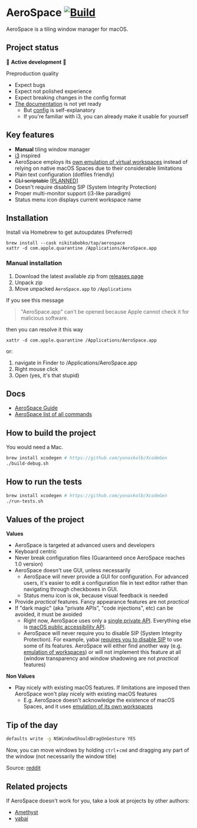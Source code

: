 # AeroSpace [![Build](https://github.com/nikitabobko/AeroSpace/actions/workflows/build.yml/badge.svg?branch=main)](https://github.com/nikitabobko/AeroSpace/actions/workflows/build.yml)

AeroSpace is a tiling window manager for macOS.

## Project status

🚧 **Active development** 🚧

Preproduction quality
- Expect bugs
- Expect not polished experience
- Expect breaking changes in the config format
- [The documentation](./docs/guide.md) is not yet ready
  - But [config](./config-examples/default-config.toml) is self-explanatory
  - If you're familiar with i3, you can already make it usable for yourself

## Key features

- **Manual** tiling window manager
- [i3](https://i3wm.org/) inspired
- AeroSpace employs its [own emulation of virtual workspaces](./docs/guide.md#emulation-of-virtual-workspaces) instead of relying
  on native macOS Spaces due to
  their considerable limitations
- Plain text configuration (dotfiles friendly)
- ~~CLI scriptable~~ [[PLANNED]](https://github.com/nikitabobko/AeroSpace/issues/3)
- Doesn't require disabling SIP (System Integrity Protection)
- Proper multi-monitor support (i3-like paradigm)
- Status menu icon displays current workspace name

## Installation

Install via Homebrew to get autoupdates (Preferred)
```
brew install --cask nikitabobko/tap/aerospace
xattr -d com.apple.quarantine /Applications/AeroSpace.app
```

### Manual installation

1. Download the latest available zip from [releases page](https://github.com/nikitabobko/AeroSpace/releases)
2. Unpack zip
3. Move unpacked `AeroSpace.app` to `/Applications`

If you see this message

> "AeroSpace.app" can't be opened because Apple cannot check it for malicious software.

then you can resolve it this way
```
xattr -d com.apple.quarantine /Applications/AeroSpace.app
```

or:
1. navigate in Finder to /Applications/AeroSpace.app
2. Right mouse click
3. Open (yes, it's that stupid)

## Docs

- [AeroSpace Guide](./docs/guide.md)
- [AeroSpace list of all commands](./docs/commands.md)

## How to build the project

You would need a Mac.

```bash
brew install xcodegen # https://github.com/yonaskolb/XcodeGen
./build-debug.sh
```

## How to run the tests

```bash
brew install xcodegen # https://github.com/yonaskolb/XcodeGen
./run-tests.sh
```

## Values of the project

**Values**
- AeroSpace is targeted at advanced users and developers
- Keyboard centric
- Never break configuration files (Guaranteed once AeroSpace reaches 1.0 version)
- AeroSpace doesn't use GUI, unless necessarily
  - AeroSpace will never provide a GUI for configuration. For advanced users, it's easier to edit a configuration file in text
    editor rather than navigating through checkboxes in GUI.
  - Status menu icon is ok, because visual feedback is needed
- Provide _practical_ features. Fancy appearance features are not _practical_
- If "dark magic" (aka "private APIs", "code injections", etc) can be avoided, it must be avoided
  - Right now, AeroSpace uses only a [single private API](./src/Bridged-Header.h). Everything else is [macOS public accessibility
    API](https://developer.apple.com/documentation/applicationservices/axuielement_h).
  - AeroSpace will never require you to disable SIP (System Integrity Protection). For example, yabai [requires you to disable
    SIP](https://github.com/koekeishiya/yabai/issues/1863) to use some of its features. AeroSpace will either find another way
    (e.g. [emulation of workspaces](./docs/guide.md#emulation-of-virtual-workspaces)) or will not implement this feature at all
    (window transparency and window shadowing are not _practical_ features)

**Non Values**
- Play nicely with existing macOS features. If limitations are imposed then AeroSpace won't play nicely with existing macOS
  features
  - E.g. AeroSpace doesn't acknowledge the existence of macOS Spaces, and it uses [emulation of its own
    workspaces](./docs/guide.md#emulation-of-virtual-workspaces)

## Tip of the day

```bash
defaults write -g NSWindowShouldDragOnGesture YES
```

Now, you can move windows by holding `ctrl`+`cmd` and dragging any part of the window (not necessarily the window title)

Source: [reddit](https://www.reddit.com/r/MacOS/comments/k6hiwk/keyboard_modifier_to_simplify_click_drag_of/)

## Related projects

If AeroSpace doesn't work for you, take a look at projects by other authors:
- [Amethyst](https://github.com/ianyh/Amethyst)
- [yabai](https://github.com/koekeishiya/yabai)